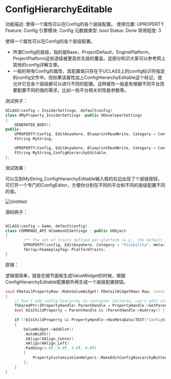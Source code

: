 # ConfigHierarchyEditable

功能描述: 使得一个属性可以在Config的各个层级配置。
使用位置: UPROPERTY
Feature: Config
引擎模块: Config
元数据类型: bool
Status: Done
常用程度: 3

使得一个属性可以在Config的各个层级配置。

- 所谓Config的层级，指的是Base，ProjectDefault，EnginePlatform，ProjectPlatform这些逐级被更高优先级的覆盖。这部分知识大家可以参考网上其他的config详解文章。
- 一般的带有Config的属性，其配置值只存在于UCLASS上的config标识符指定的config文件中。但如果该属性加上ConfigHierarchyEditable这个标记，就允许它在各个层级都可以进行不同的配置。这种属性一般是有根据不同平台而要配置不同的值的需求，比如一些平台相关的性能参数等。

测试例子：

```cpp
UCLASS(config = InsiderSettings, defaultconfig)
class UMyProperty_InsiderSettings :public UDeveloperSettings
{
	GENERATED_BODY()
public:
	UPROPERTY(Config, EditAnywhere, BlueprintReadWrite, Category = ConfigHierarchy)
	FString MyString;

	UPROPERTY(Config, EditAnywhere, BlueprintReadWrite, Category = ConfigHierarchy, meta = (ConfigHierarchyEditable))
	FString MyString_ConfigHierarchyEditable;
};
```

测试效果：

可以见到MyString_ConfigHierarchyEditable输入框的右边出现了个层级按钮，可打开一个专门的ConfigEditor，方便你分别在不同的平台和不同的层级配置不同的值。

![Untitled](ConfigHierarchyEditable/Untitled.png)

源码例子：

```cpp

UCLASS(config = Game, defaultconfig)
class COMMONUI_API UCommonUISettings : public UObject
{
		/** The set of traits defined per-platform (e.g., the default input mode, whether or not you can exit the application, etc...) */
		UPROPERTY(config, EditAnywhere, Category = "Visibility", meta=(Categories="Platform.Trait", ConfigHierarchyEditable))
		TArray<FGameplayTag> PlatformTraits;
}
```

原理：

逻辑很简单，就是在细节面板生成ValueWidget的时候，根据ConfigHierarchyEditable配置额外再生成一个层级配置按钮。

```cpp
void FDetailPropertyRow::MakeValueWidget( FDetailWidgetRow& Row, const TSharedPtr<FDetailWidgetRow> InCustomRow, bool bAddWidgetDecoration ) const
{
	// Don't add config hierarchy to container children, can't edit child properties at the hiearchy's per file level
	TSharedPtr<IPropertyHandle> ParentHandle = PropertyHandle->GetParentHandle();
	bool bIsChildProperty = ParentHandle && (ParentHandle->AsArray() || ParentHandle->AsMap() || ParentHandle->AsSet());
		
	if (!bIsChildProperty && PropertyHandle->HasMetaData(TEXT("ConfigHierarchyEditable")))
	{
		ValueWidget->AddSlot()
		.AutoWidth()
		.VAlign(VAlign_Center)
		.HAlign(HAlign_Left)
		.Padding(4.0f, 0.0f, 4.0f, 0.0f)
		[
			PropertyCustomizationHelpers::MakeEditConfigHierarchyButton(FSimpleDelegate::CreateSP(PropertyEditor.ToSharedRef(), &FPropertyEditor::EditConfigHierarchy))
		];
	}
}
```